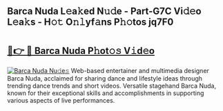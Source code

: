 ## Barca Nuda L𝚎a𝚔ed N𝚞𝚍e - Part-G7C Vi𝚍𝚎o L𝚎a𝚔s - H𝚘𝚝 O𝚗𝚕yf𝚊ns P𝚑𝚘tos jq7F0

# <h2><a href="http://kf71tj.oniu.top/?m=Barca+Nuda">🔗👉 🔴 Barca Nuda P𝚑ot𝚘𝚜 V𝚒d𝚎o</a></h2>

[![Barca Nuda Nu𝚍e𝚜](https://i.imgur.com/0qMVB7G.gif)](http://kf71tj.oniu.top/?m=Barca+Nuda)
Web-based entertainer and multimedia designer Barca Nuda, acclaimed for sharing dance and lifestyle ideas through trending dance trends and short videos. Versatile stagehand Barca Nuda, known for their exceptional skills and accomplishments in supporting various aspects of live performances.  
